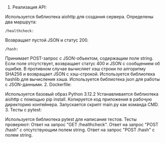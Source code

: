 1. Реализация API:

Используется библиотека aiohttp для создания сервера.
Определены два маршрута:
```
/healthcheck:
```
 Возвращает пустой JSON и статус 200.
```
/hash:
```
Принимает POST-запрос с JSON-объектом, содержащим поле string.
Если поле отсутствует, возвращает статус 400 и JSON с сообщением об ошибке.
В противном случае вычисляет хэш строки по алгоритму SHA256 и возвращает JSON с хэш-строкой.
Используется библиотека hashlib для вычисления хэша.
Используется библиотека json для работы с JSON-данными.
2. Dockerfile:

Используется базовый образ Python 3.12.2
Устанавливается библиотека aiohttp с помощью pip install.
Копируется код приложения в рабочую директорию контейнера.
Запускается скрипт main.py как команда CMD.
3. Тесты с pytest:

Используется библиотека pytest для написания тестов.
Тесты проверяют:
Ответ на запрос "GET /healthcheck".
Ответ на запрос "POST /hash" с отсутствующим полем string.
Ответ на запрос "POST /hash" с полем string.